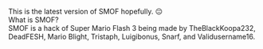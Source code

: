 This is the latest version of SMOF hopefully. 😐                                                            
What is SMOF?                                                      
SMOF is a hack of Super Mario Flash 3 being made by TheBlackKoopa232, DeadFESH, Mario Blight, Tristaph, Luigibonus, Snarf, and Validusername16.
